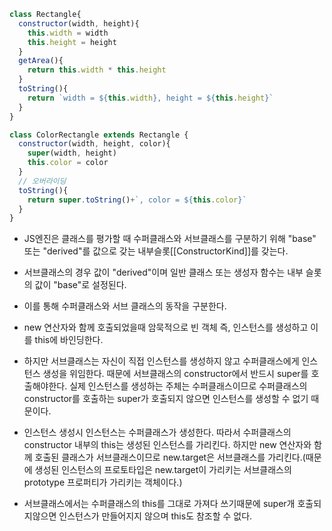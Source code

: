 ```js
class Rectangle{
  constructor(width, height){
    this.width = width
    this.height = height
  }
  getArea(){
    return this.width * this.height
  }
  toString(){
    return `width = ${this.width}, height = ${this.height}`
  }
}

class ColorRectangle extends Rectangle {
  constructor(width, height, color){
    super(width, height)
    this.color = color
  }
  // 오버라이딩
  toString(){
    return super.toString()+`, color = ${this.color}`
  }
}
```

- JS엔진은 클래스를 평가할 때 수퍼클래스와 서브클래스를 구분하기 위해 "base" 또는 "derived"를 값으로 갖는 내부슬롯[[ConstructorKind]]를 갖는다.  
- 서브클래스의 경우 값이 "derived"이며 일반 클래스 또는 생성자 함수는 내부 슬롯의 값이 "base"로 설정된다.
- 이를 통해 수퍼클래스와 서브 클래스의 동작을 구분한다.
- new 연산자와 함께 호출되었을때 암묵적으로 빈 객체 즉, 인스턴스를 생성하고 이를 this에 바인딩한다.
- 하지만 서브클래스는 자신이 직접 인스턴스를 생성하지 않고 수퍼클래스에게 인스턴스 생성을 위임한다. 때문에 서브클래스의 constructor에서 반드시 super를 호출해야한다. 실제 인스턴스를 생성하는 주체는 수퍼클래스이므로 수퍼클래스의 constructor를 호출하는 super가 호출되지 않으면 인스턴스를 생성할 수 없기 때문이다.

- 인스턴스 생성시 인스턴스는 수퍼클래스가 생성한다. 따라서 수퍼클래스의 constructor 내부의 this는 생성된 인스턴스를 가리킨다. 하지만 new 연산자와 함께 호출된 클래스가 서브클래스이므로 new.target은 서브클래스를 가리킨다.(때문에 생성된 인스턴스의 프로토타입은  new.target이 가리키는 서브클래스의 prototype 프로퍼티가 가리키는 객체이다.)

- 서브클래스에서는 수퍼클래스의 this를 그대로 가져다 쓰기때문에 super개 호출되지않으면 인스턴스가 만들어지지 않으며 this도 참조할 수 없다.